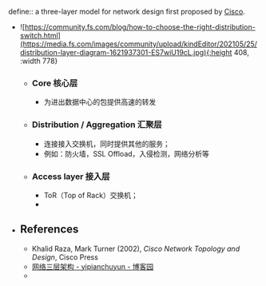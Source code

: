 define:: a three-layer model for network design first proposed by [Cisco](https://en.wikipedia.org/wiki/Cisco).

- ![https://community.fs.com/blog/how-to-choose-the-right-distribution-switch.html](https://media.fs.com/images/community/upload/kindEditor/202105/25/distribution-layer-diagram-1621937301-ES7wiU19cL.jpg){:height 408, :width 778}
  - ### Core 核心层
    - 为进出数据中心的包提供高速的转发
  - ### Distribution / Aggregation 汇聚层
    - 连接接入交换机，同时提供其他的服务；
    - 例如：防火墙，SSL Offload，入侵检测，网络分析等
  - ### Access layer 接入层
    - ToR（Top of Rack）交换机；
    -
- ## References
  - Khalid Raza, Mark Turner (2002), *Cisco Network Topology and Design*, Cisco Press
  - [网络三层架构 - yipianchuyun - 博客园](https://www.cnblogs.com/yipianchuyun/p/13842297.html)
  -